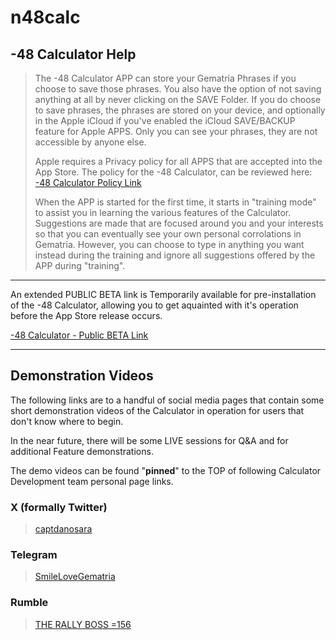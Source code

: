 # n48calc

## -48 Calculator Help

> The -48 Calculator APP can store your Gematria Phrases if you choose to save those phrases. You also have the option of not saving anything at all by never clicking on the SAVE Folder. If you do choose to save phrases, the phrases are stored on your device, and optionally in the Apple iCloud if you've enabled the iCloud SAVE/BACKUP feature for Apple APPS. Only you can see your phrases, they are not accessible by anyone else.
>
> Apple requires a Privacy policy for all APPS that are accepted into the App Store. The policy for the -48 Calculator, can be reviewed here: <a href='https://n48calculator.github.io/policy/' target='_blank'>-48 Calculator Policy Link</a>
>
> When the APP is started for the first time, it starts in "training mode" to assist you in learning the various features of the Calculator. Suggestions are made that are focused around you and your interests so that you can eventually see your own personal corrolations in Gematria. However, you can choose to type in anything you want instead during the training and ignore all suggestions offered by the APP during "training".

---

An extended PUBLIC BETA link is Temporarily available for pre-installation of the -48 Calculator, allowing you to get aquainted with it's operation before the App Store release occurs.

<a href='https://testflight.apple.com/join/DF8XcDdJ' target='_blank'>-48 Calculator - Public BETA Link</a>

---

## Demonstration Videos

The following links are to a handful of social media pages that contain some short demonstration videos of the Calculator in operation for users that don't know where to begin. 

In the near future, there will be some LIVE sessions for Q&A and for additional Feature demonstrations.

The demo videos can be found "**pinned**" to the TOP of following Calculator Development team personal page links.

### X (formally Twitter)
> <a href='https://x.com/captdanosara' target='_blank'>captdanosara</a>

### Telegram
> <a href='https://t.me/SmileLoveGematria/' target='_blank'>SmileLoveGematria</a>

### Rumble
> <a href='https://rumble.com/user/NEGATIVE48ISME' target='_blank'>THE RALLY BOSS =156</a>
